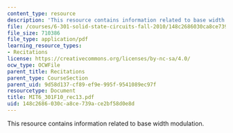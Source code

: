 ```yaml
---
content_type: resource
description: 'This resource contains information related to base width modulation. '
file: /courses/6-301-solid-state-circuits-fall-2010/148c2686030ca8ce739ace2bf58d0e8d_MIT6_301F10_rec13.pdf
file_size: 710386
file_type: application/pdf
learning_resource_types:
- Recitations
license: https://creativecommons.org/licenses/by-nc-sa/4.0/
ocw_type: OCWFile
parent_title: Recitations
parent_type: CourseSection
parent_uid: 9d58d137-cf89-ef9e-995f-9541089ec97f
resourcetype: Document
title: MIT6_301F10_rec13.pdf
uid: 148c2686-030c-a8ce-739a-ce2bf58d0e8d
---
```

This resource contains information related to base width modulation. 